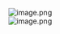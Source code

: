 

![image.png](https://cdn.nlark.com/yuque/0/2024/png/29688613/1715767329211-be61bf5a-660a-4ced-bcf0-e6610812d23c.png#averageHue=%231d1f29&clientId=ue550ad4d-085b-4&from=paste&height=830&id=u639ec6ca&originHeight=1029&originWidth=1920&originalType=binary&ratio=1.2395833730697632&rotation=0&showTitle=false&size=175450&status=done&style=none&taskId=u892aadb7-69c0-4422-b4e2-0ab6152b19f&title=&width=1548.9075133729978)<br />![image.png](https://cdn.nlark.com/yuque/0/2024/png/29688613/1715767356409-1e3f3fb3-da42-4226-a57b-3e07dd9aa0b6.png#averageHue=%231c1e27&clientId=ue550ad4d-085b-4&from=paste&height=102&id=u3f83a1e6&originHeight=126&originWidth=463&originalType=binary&ratio=1.2395833730697632&rotation=0&showTitle=false&size=6461&status=done&style=none&taskId=ud2de0620-1f08-443a-85d2-9bd08eb83fc&title=&width=373.5125930685927)
